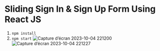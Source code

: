 # Sliding Sign In & Sign Up Form Using React JS
1. ```npm install```
2. ```npm start```
![Capture d’écran 2023-10-04 221200](https://github.com/zaineb291/SignUP-SignIN/assets/146714154/682055ea-8fd2-4d61-8b31-b257ae122cd6)
![Capture d’écran 2023-10-04 221227](https://github.com/zaineb291/SignUP-SignIN/assets/146714154/fb9908fe-bfd8-444d-8011-5169b4c7ac3f)
